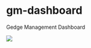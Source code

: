 # gm-dashboard
Gedge Management Dashboard

<a href="https://velog.io/@seondal"><img src="https://img.shields.io/badge/npm-7.24.0-blue"></a>
